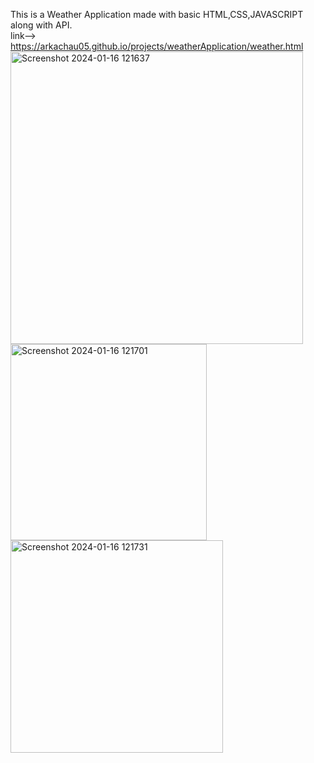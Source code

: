 This is a Weather Application made with basic HTML,CSS,JAVASCRIPT along with API.
<br>
link--> https://arkachau05.github.io/projects/weatherApplication/weather.html
<br>
<img width="468" alt="Screenshot 2024-01-16 121637" src="https://github.com/Arkachau05/projects/assets/142379046/72f01b96-d12d-4b2d-9a44-057dc0cd59c3">
<br>
<img width="314" alt="Screenshot 2024-01-16 121701" src="https://github.com/Arkachau05/projects/assets/142379046/4a63903e-8a21-4935-8892-45bebdba8785">
<br>
<img width="340" alt="Screenshot 2024-01-16 121731" src="https://github.com/Arkachau05/projects/assets/142379046/e94b706c-99d0-4413-8cc3-eb1292a3ec4a">
